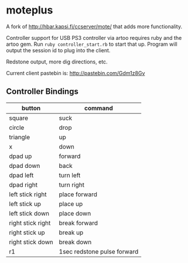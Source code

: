 # moteplus
A fork of http://hbar.kapsi.fi/ccserver/mote/ that adds more functionality.

Controller support for USB PS3 controller via artoo requires ruby and the artoo gem. Run `ruby controller_start.rb` to start that up. Program will output the session id to plug into the client.

Redstone output, more dig directions, etc.

Current client pastebin is:
http://pastebin.com/Gdm1z8Gv

## Controller Bindings
| button            	| command                     	|
|-------------------	|-----------------------------	|
| square            	| suck                        	|
| circle            	| drop                        	|
| triangle          	| up                          	|
| x                 	| down                        	|
| dpad up           	| forward                     	|
| dpad down         	| back                        	|
| dpad left         	| turn left                   	|
| dpad right        	| turn right                  	|
| left stick right  	| place forward               	|
| left stick up     	| place up                    	|
| left stick down   	| place down                  	|
| right stick right 	| break forward               	|
| right stick up    	| break up                    	|
| right stick down  	| break down                  	|
| r1                	| 1sec redstone pulse forward 	|
